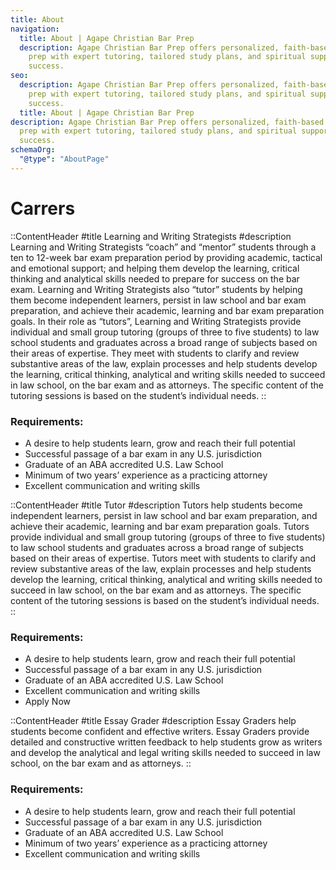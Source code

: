 ```yaml
---
title: About
navigation:
  title: About | Agape Christian Bar Prep
  description: Agape Christian Bar Prep offers personalized, faith-based bar exam
    prep with expert tutoring, tailored study plans, and spiritual support for
    success.
seo:
  description: Agape Christian Bar Prep offers personalized, faith-based bar exam
    prep with expert tutoring, tailored study plans, and spiritual support for
    success.
  title: About | Agape Christian Bar Prep
description: Agape Christian Bar Prep offers personalized, faith-based bar exam
  prep with expert tutoring, tailored study plans, and spiritual support for
  success.
schemaOrg:
  "@type": "AboutPage"
---
```


# Carrers

::ContentHeader
#title
Learning and Writing Strategists
#description
Learning and Writing Strategists “coach” and “mentor” students through a ten to 12-week bar exam preparation period by providing academic, tactical and emotional support; and helping them develop the learning, critical thinking and analytical skills needed to prepare for success on the bar exam. Learning and Writing Strategists also “tutor” students by helping them become independent learners, persist in law school and bar exam preparation, and achieve their academic, learning and bar exam preparation goals.
In their role as “tutors”, Learning and Writing Strategists provide individual and small group tutoring (groups of three to five students) to law school students and graduates across a broad range of subjects based on their areas of expertise. They meet with students to clarify and review substantive areas of the law, explain processes and help students develop the learning, critical thinking, analytical and writing skills needed to succeed in law school, on the bar exam and as attorneys. The specific content of the tutoring sessions is based on the student’s individual needs.
::

### Requirements:
- A desire to help students learn, grow and reach their full potential
- Successful passage of a bar exam in any U.S. jurisdiction
- Graduate of an ABA accredited U.S. Law School
- Minimum of two years’ experience as a practicing attorney
- Excellent communication and writing skills


::ContentHeader
#title
Tutor
#description
Tutors help students become independent learners, persist in law school and bar exam preparation, and achieve their academic, learning and bar exam preparation goals.  Tutors provide individual and small group tutoring (groups of three to five students) to law school students and graduates across a broad range of subjects based on their areas of expertise.  Tutors meet with students to clarify and review substantive areas of the law, explain processes and help students develop the learning, critical thinking, analytical and writing skills needed to succeed in law school, on the bar exam and as attorneys.  The specific content of the tutoring sessions is based on the student’s individual needs.
::

### Requirements:
- A desire to help students learn, grow and reach their full potential
- Successful passage of a bar exam in any U.S. jurisdiction
- Graduate of an ABA accredited U.S. Law School
- Excellent communication and writing skills
- Apply Now

::ContentHeader
#title
Essay Grader
#description
Essay Graders help students become confident and effective writers.  Essay Graders provide detailed and constructive written feedback to help students grow as writers and develop the analytical and legal writing skills needed to succeed in law school, on the bar exam and as attorneys.
::
### Requirements:
- A desire to help students learn, grow and reach their full potential
- Successful passage of a bar exam in any U.S. jurisdiction
- Graduate of an ABA accredited U.S. Law School
- Minimum of two years’ experience as a practicing attorney
- Excellent communication and writing skills
